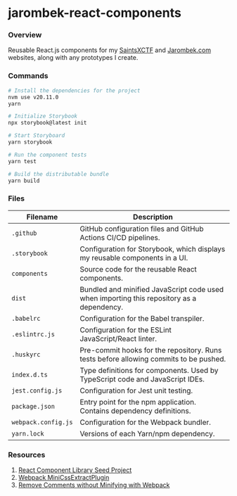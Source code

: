 # jarombek-react-components

### Overview

Reusable React.js components for my [SaintsXCTF](https://saintsxctf.com) and [Jarombek.com](https://jarombek.com) 
websites, along with any prototypes I create.

### Commands

```bash
# Install the dependencies for the project
nvm use v20.11.0
yarn

# Initialize Storybook
npx storybook@latest init

# Start Storyboard
yarn storybook

# Run the component tests
yarn test

# Build the distributable bundle
yarn build
```

### Files

| Filename              | Description                                                                               |
|-----------------------|-------------------------------------------------------------------------------------------|
| `.github`             | GitHub configuration files and GitHub Actions CI/CD pipelines.                            |
| `.storybook`          | Configuration for Storybook, which displays my reusable components in a UI.               |
| `components`          | Source code for the reusable React components.                                            |
| `dist`                | Bundled and minified JavaScript code used when importing this repository as a dependency. |
| `.babelrc`            | Configuration for the Babel transpiler.                                                   |
| `.eslintrc.js`        | Configuration for the ESLint JavaScript/React linter.                                     |
| `.huskyrc`            | Pre-commit hooks for the repository.  Runs tests before allowing commits to be pushed.    |
| `index.d.ts`          | Type definitions for components.  Used by TypeScript code and JavaScript IDEs.            |
| `jest.config.js`      | Configuration for Jest unit testing.                                                      |
| `package.json`        | Entry point for the npm application.  Contains dependency definitions.                    |
| `webpack.config.js`   | Configuration for the Webpack bundler.                                                    |
| `yarn.lock`           | Versions of each Yarn/npm dependency.                                                     |

### Resources

1) [React Component Library Seed Project](https://github.com/NGimhana/sample_react_component_library_boilerplate)
2) [Webpack MiniCssExtractPlugin](https://webpack.js.org/plugins/mini-css-extract-plugin/)
3) [Remove Comments without Minifying with Webpack](https://stackoverflow.com/a/48753870)

